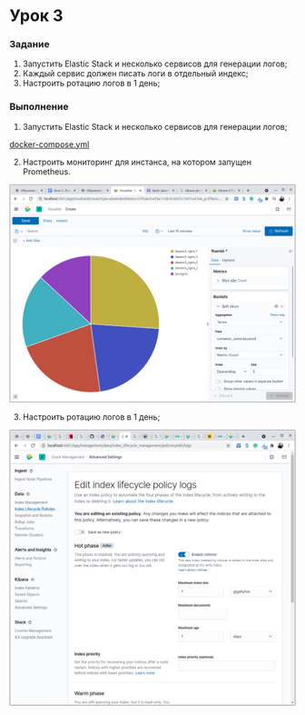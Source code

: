 # Урок 3


### Задание


1. Запустить Elastic Stack и несколько сервисов для генерации логов;
2. Каждый сервис должен писать логи в отдельный индекс;
3. Настроить ротацию логов в 1 день;

### Выполнение

1. Запустить Elastic Stack и несколько сервисов для генерации логов;

[docker-compose.yml](docker-compose.yml "docker-compose")

2. Настроить мониторинг для инстанса, на котором запущен Prometheus.

![pie.png](pie.png "pie")

3. Настроить ротацию логов в 1 день;

![log-rotation.yml](log-rotation.png "log-rotation")
